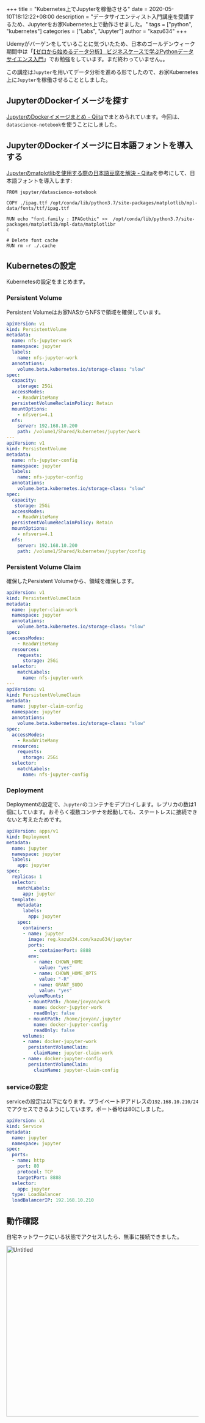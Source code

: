 +++
title = "Kubernetes上でJupyterを稼働させる"
date = 2020-05-10T18:12:22+08:00
description = "データサイエンティスト入門講座を受講するため、Jupyterをお家Kubernetes上で動作させました。"
tags = ["python", "kubernetes"]
categories = ["Labs", "Jupyter"]
author = "kazu634"
+++

Udemyがバーゲンをしていることに気づいたため、日本のゴールデンウィーク期間中は「[【ゼロから始めるデータ分析】 ビジネスケースで学ぶPythonデータサイエンス入門](https://www.udemy.com/course/optworks_1/)」でお勉強をしています。まだ終わっていません。。

この講座は`Jupyter`を用いてデータ分析を進める形でしたので、お家Kubernetes上に`Jupyter`を稼働させることとしました。

## JupyterのDockerイメージを探す
[JupyterのDockerイメージまとめ - Qiita](https://qiita.com/kshigeru/items/ea174d6bcacc474f2a51)でまとめられています。今回は、`datascience-notebook`を使うことにしました。

## JupyterのDockerイメージに日本語フォントを導入する
[Jupyterのmatplotlibを使用する際の日本語豆腐を解決 - Qiita](https://qiita.com/Gvling/items/29516eebccf527e7be5d)を参考にして、日本語フォントを導入します:

```docker
FROM jupyter/datascience-notebook

COPY ./ipag.ttf /opt/conda/lib/python3.7/site-packages/matplotlib/mpl-data/fonts/ttf/ipag.ttf

RUN echo "font.family : IPAGothic" >>  /opt/conda/lib/python3.7/site-packages/matplotlib/mpl-data/matplotlibr
c

# Delete font cache
RUN rm -r ./.cache
```

## Kubernetesの設定
Kubernetesの設定をまとめます。

### Persistent Volume
Persistent Volumeはお家NASからNFSで領域を確保しています。

```yaml
apiVersion: v1                                                                                               
kind: PersistentVolume                                                                                       
metadata:                                                                                                    
  name: nfs-jupyter-work                                                                                     
  namespace: jupyter                                                                                         
  labels:                                                                                                    
    name: nfs-jupyter-work                                                                                   
  annotations:                                                                                               
    volume.beta.kubernetes.io/storage-class: "slow"                                                          
spec:
  capacity:
    storage: 25Gi
  accessModes:
    - ReadWriteMany
  persistentVolumeReclaimPolicy: Retain
  mountOptions:
    - nfsvers=4.1
  nfs:
    server: 192.168.10.200
    path: /volume1/Shared/kubernetes/jupyter/work
---
apiVersion: v1
kind: PersistentVolume
metadata:
  name: nfs-jupyter-config
  namespace: jupyter
  labels:
    name: nfs-jupyter-config
  annotations:
    volume.beta.kubernetes.io/storage-class: "slow"
spec:
  capacity:
   storage: 25Gi     
  accessModes:
    - ReadWriteMany       
  persistentVolumeReclaimPolicy: Retain
  mountOptions:
    - nfsvers=4.1           
  nfs:        
    server: 192.168.10.200                         
    path: /volume1/Shared/kubernetes/jupyter/config
```

### Persistent Volume Claim
確保したPersistent Volumeから、領域を確保します。

```yaml
apiVersion: v1
kind: PersistentVolumeClaim
metadata:
  name: jupyter-claim-work
  namespace: jupyter
  annotations:
    volume.beta.kubernetes.io/storage-class: "slow"
spec:
  accessModes:
    - ReadWriteMany
  resources:
    requests:
      storage: 25Gi
  selector:
    matchLabels:
      name: nfs-jupyter-work
---
apiVersion: v1
kind: PersistentVolumeClaim
metadata:
  name: jupyter-claim-config
  namespace: jupyter
  annotations:
    volume.beta.kubernetes.io/storage-class: "slow"
spec:
  accessModes:
    - ReadWriteMany
  resources:
    requests:
      storage: 25Gi
  selector:
    matchLabels:
      name: nfs-jupyter-config
```

### Deployment
Deploymentの設定で、`Jupyter`のコンテナをデプロイします。レプリカの数は1個にしています。おそらく複数コンテナを起動しても、ステートレスに接続できないと考えたためです。

```yaml
apiVersion: apps/v1                                                                                          
kind: Deployment                                                                                             
metadata:                                                                                                    
  name: jupyter                                                                                              
  namespace: jupyter                                                                                         
  labels:                                                                                                    
    app: jupyter                                                                                             
spec:                                                                                                        
  replicas: 1                                                                                                
  selector:                                                                                                  
    matchLabels:                                                                                             
      app: jupyter
  template:
    metadata:
      labels:
        app: jupyter
    spec:
      containers:
      - name: jupyter
        image: reg.kazu634.com/kazu634/jupyter
        ports:
          - containerPort: 8888
        env:
          - name: CHOWN_HOME
            value: "yes"
          - name: CHOWN_HOME_OPTS
            value: "-R"
          - name: GRANT_SUDO
            value: "yes"
        volumeMounts:
        - mountPath: /home/jovyan/work
          name: docker-jupyter-work
          readOnly: false                     
        - mountPath: /home/jovyan/.jupyter
          name: docker-jupyter-config
          readOnly: false
      volumes:              
      - name: docker-jupyter-work
        persistentVolumeClaim:   
          claimName: jupyter-claim-work
      - name: docker-jupyter-config
        persistentVolumeClaim:
          claimName: jupyter-claim-config
```

### serviceの設定
serviceの設定は以下になります。プライベートIPアドレスの`192.168.10.210/24`でアクセスできるようにしています。ポート番号は80にしました。

```yaml
apiVersion: v1
kind: Service
metadata:
  name: jupyter
  namespace: jupyter
spec:
  ports:
  - name: http
    port: 80
    protocol: TCP
    targetPort: 8888
  selector:
    app: jupyter
  type: LoadBalancer
  loadBalancerIP: 192.168.10.210
```

## 動作確認
自宅ネットワークにいる状態でアクセスしたら、無事に接続できました。

<a data-flickr-embed="true" href="https://www.flickr.com/photos/42332031@N02/49879285922/" title="Untitled"><img src="https://live.staticflickr.com/65535/49879285922_31e846febb_z.jpg" width="640" height="447" alt="Untitled"></a><script async src="//embedr.flickr.com/assets/client-code.js" charset="utf-8"></script>